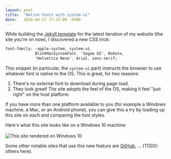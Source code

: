 ```yaml
---
layout: post
title:  "Native Fonts with system-ui"
date:   2018-04-27 17:15:00 -0300
---
```


While building the [Jekyll template](https://github.com/nfriend/website-3.0) for the latest iteration of my website (the site you're on now), I discovered a new CSS trick:

```CSS
font-family: -apple-system, system-ui, 
             BlinkMacSystemFont, 'Segoe UI', Roboto, 
             'Helvetica Neue', Arial, sans-serif;
```

This snippet (in particular, the `system-ui` part) instructs the browser to use whatever font is native to the OS.  This is great, for two reasons:

1. There's no external font to download during page load.
2. They look great! The site adopts the feel of the OS, making it feel "just right" on the host platform.

If you have more than one platform available to you (for example a Windows machine, a Mac, or an Android phone), you can give this a try by loading up this site on each and comparing the font styles.

Here's what this site looks like on a Windows 10 machine:
<br /><br />
<img src="{{ 'assets/img/native-fonts-with-system-ui/windows.png' | relative_url }}" alt="This site rendered on Windows 10"/>



Some other notable sites that use this new feature are [GitHub](https://github.com/), ... (TODO: others here).
